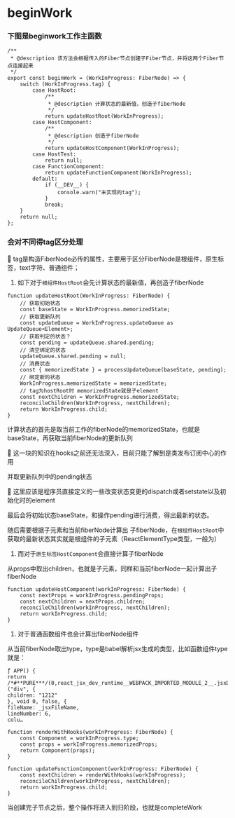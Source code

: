 # beginWork

### 下图是beginwork工作主函数

```tsx
/**
 * @description 该方法会根据传入的Fiber节点创建子Fiber节点，并将这两个Fiber节点连接起来
 */
export const beginWork = (WorkInProgress: FiberNode) => {
    switch (WorkInProgress.tag) {
        case HostRoot:
            /**
             * @description 计算状态的最新值，创造子fiberNode
             */
            return updateHostRoot(WorkInProgress);
        case HostComponent:
            /**
             * @description 创造子fiberNode
             */
            return updateHostComponent(WorkInProgress);
        case HostTest:
            return null;
        case FunctionComponent:
            return updateFunctionComponent(WorkInProgress);
        default:
            if (__DEV__) {
                console.warn("未实现的tag");
            }
            break;
    }
    return null;
};
```

### 会对不同得tag区分处理

<aside>
📌 tag是构造FiberNode必传的属性，主要用于区分FiberNode是根组件，原生标签，text字符、普通组件；

</aside>

1. 如下对于`根组件HostRoot`会先计算状态的最新值，再创造子fiberNode

```tsx
function updateHostRoot(WorkInProgress: FiberNode) {
    // 获取初始状态
    const baseState = WorkInProgress.memorizedState;
    // 获取更新队列
    const updateQueue = WorkInProgress.updateQueue as UpdateQueue<Element>;
    // 获取判定的状态？
    const pending = updateQueue.shared.pending;
    // 清空绑定的状态
    updateQueue.shared.pending = null;
    // 消费状态
    const { memorizedState } = processUpdateQueue(baseState, pending);
    // 绑定新的状态
    WorkInProgress.memorizedState = memorizedState;
    // tag为hostRoot时 memorizedState就是子element
    const nextChildren = WorkInProgress.memorizedState;
    reconcileChildren(WorkInProgress, nextChildren);
    return WorkInProgress.child;
}
```

计算状态的首先是取当前工作的fiberNode的memorizedState，也就是baseState，再获取当前fiberNode的更新队列

<aside>
📌 这一块的知识在hooks之前还无法深入，目前只能了解到是类发布订阅中心的作用

</aside>

并取更新队列中的pending状态

<aside>
📌 这里应该是程序员直接定义的一些改变状态变更的dispatch或者setstate以及初始化时的element

</aside>

最后会将初始状态baseState，和操作pending进行消费，得出最新的状态。

随后需要根据子元素和当前fiberNode计算出 子fiberNode，在`根组件HostRoot`中获取的最新状态其实就是根组件的子元素（ReactElementType类型，一般为<App />）

1. 而对于`原生标签HostComponent`会直接计算子fiberNode

从props中取出children，也就是子元素，同样和当前fiberNode一起计算出子fiberNode

```tsx
function updateHostComponent(workInProgress: FiberNode) {
    const nextProps = workInProgress.pendingProps;
    const nextChildren = nextProps.children;
    reconcileChildren(workInProgress, nextChildren);
    return workInProgress.child;
}
```

1. 对于普通函数组件也会计算出fiberNode组件

从当前fiberNode取出type，type是babel解析jsx生成的类型，比如函数组件type就是：

```
ƒ APP() {
return /*#**PURE***/(0,react_jsx_dev_runtime__WEBPACK_IMPORTED_MODULE_2__.jsxDEV)("div", {
children: "1212"
}, void 0, false, {
fileName: _jsxFileName,
lineNumber: 6,
colu…
```

```tsx
function renderWithHooks(workInProgress: FiberNode) {
    const Component = workInProgress.type;
    const props = workInProgress.memorizedProps;
    return Component(props);
}

function updateFunctionComponent(workInProgress: FiberNode) {
    const nextChildren = renderWithHooks(workInProgress);
    reconcileChildren(workInProgress, nextChildren);
    return workInProgress.child;
}
```

当创建完子节点之后，整个操作将进入到归阶段，也就是completeWork
